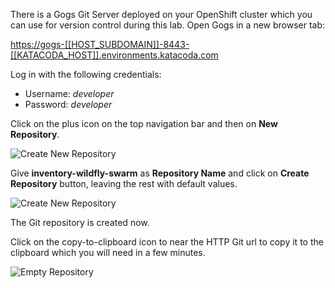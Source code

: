 There is a Gogs Git Server deployed on your OpenShift cluster which you can use 
for version control during this lab. Open Gogs in a new browser tab:

<https://gogs-[[HOST_SUBDOMAIN]]-8443-[[KATACODA_HOST]].environments.katacoda.com>

Log in with the following credentials:
* Username: *developer*
* Password: *developer*

Click on the plus icon on the top navigation bar and then on **New Repository**.

![Create New Repository](https://raw.githubusercontent.com/openshift-roadshow/cloud-native-katacoda/master/assets/cd-gogs-plus-icon.png)

Give **inventory-wildfly-swarm** as **Repository Name** and click on **Create Repository** 
button, leaving the rest with default values.

![Create New Repository](https://raw.githubusercontent.com/openshift-roadshow/cloud-native-katacoda/master/assets/cd-gogs-new-repo.png)

The Git repository is created now. 

Click on the copy-to-clipboard icon to near the 
HTTP Git url to copy it to the clipboard which you will need in a few minutes.

![Empty Repository](https://raw.githubusercontent.com/openshift-roadshow/cloud-native-katacoda/master/assets/cd-gogs-empty-repo.png)
